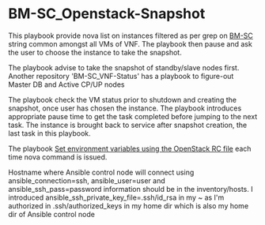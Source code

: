 # BM-SC_Openstack-Snapshot
This playbook provide nova list on instances filtered as per grep on [BM-SC](https://www.etsi.org/deliver/etsi_ts/123200_123299/123246/14.01.00_60/ts_123246v140100p.pdf) string common amongst all VMs of VNF. The playbook then pause and ask the user to choose the instance to take the snapshot. 

The playbook advise to take the snapshot of standby/slave nodes first. Another repository 'BM-SC_VNF-Status' has a playbook to figure-out Master DB and Active CP/UP nodes

The playbook check the VM status prior to shutdown and creating the snapshot, once user has chosen the instance. The playbook introduces appropriate pause time to get the task completed before jumping to the next task. The instance is brought back to service after snapshot creation, the last task in this playbook.

The playbook [Set environment variables using the OpenStack RC file](https://docs.openstack.org/ocata/user-guide/common/cli-set-environment-variables-using-openstack-rc.html) each time nova command is issued.

Hostname where Ansible control node will connect using ansible_connection=ssh, ansible_user=user and ansible_ssh_pass=password information should be in the inventory/hosts. I introduced ansible_ssh_private_key_file=.ssh/id_rsa in my ~ as I'm authorized in .ssh/authorized_keys in my home dir which is also my home dir of Ansible control node
